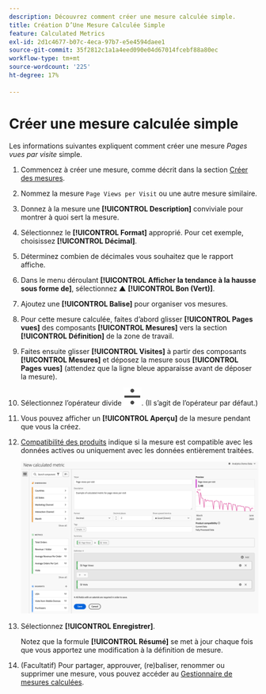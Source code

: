 ```yaml
---
description: Découvrez comment créer une mesure calculée simple.
title: Création D’Une Mesure Calculée Simple
feature: Calculated Metrics
exl-id: 2d1c4677-b07c-4eca-97b7-e5e4594daee1
source-git-commit: 35f2812c1a1a4eed090e04d67014fcebf88a80ec
workflow-type: tm+mt
source-wordcount: '225'
ht-degree: 17%

---
```


# Créer une mesure calculée simple

Les informations suivantes expliquent comment créer une mesure *Pages vues par visite* simple.

1. Commencez à créer une mesure, comme décrit dans la section [Créer des mesures](/help/components/c-calcmetrics/c-workflow/cm-workflow/c-build-metrics/cm-build-metrics.md).
1. Nommez la mesure `Page Views per Visit` ou une autre mesure similaire.
1. Donnez à la mesure une **[!UICONTROL Description]** conviviale pour montrer à quoi sert la mesure.
1. Sélectionnez le **[!UICONTROL Format]** approprié. Pour cet exemple, choisissez **[!UICONTROL Décimal]**.
1. Déterminez combien de décimales vous souhaitez que le rapport affiche.
1. Dans le menu déroulant **[!UICONTROL Afficher la tendance à la hausse sous forme de]**, sélectionnez ▲ **[!UICONTROL Bon (Vert)]**.
1. Ajoutez une **[!UICONTROL Balise]** pour organiser vos mesures.
1. Pour cette mesure calculée, faites d’abord glisser **[!UICONTROL Pages vues]** des composants **[!UICONTROL Mesures]** vers la section **[!UICONTROL Définition]** de la zone de travail.
1. Faites ensuite glisser **[!UICONTROL Visites]** à partir des composants **[!UICONTROL Mesures]** et déposez la mesure sous **[!UICONTROL Pages vues]** (attendez que la ligne bleue apparaisse avant de déposer la mesure).
1. Sélectionnez l’opérateur divide ![Divide](/help/assets/icons/Divide.svg). (Il s’agit de l’opérateur par défaut.)
1. Vous pouvez afficher un **[!UICONTROL Aperçu]** de la mesure pendant que vous la créez.
1. [Compatibilité des produits](../../../cm-compatibility.md) indique si la mesure est compatible avec les données actives ou uniquement avec les données entièrement traitées.

   ![ Mesure calculée simple ](assets/simple-calculated-metric.png)
1. Sélectionnez **[!UICONTROL Enregistrer]**.

   Notez que la formule **[!UICONTROL Résumé]** se met à jour chaque fois que vous apportez une modification à la définition de mesure.

1. (Facultatif) Pour partager, approuver, (re)baliser, renommer ou supprimer une mesure, vous pouvez accéder au [Gestionnaire de mesures calculées](/help/components/c-calcmetrics/c-workflow/cm-workflow/cm-manager.md).

